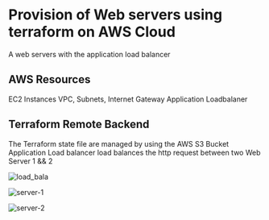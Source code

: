 
# Provision of Web servers using terraform on AWS Cloud

A web servers with the application load balancer


## AWS Resources

EC2 Instances
VPC, Subnets, Internet Gateway 
Application Loadbalaner 




## Terraform Remote Backend

The Terraform state file are managed by using the AWS S3 Bucket
Application Load balancer load balances the http request between two Web Server 1 && 2


![load_bala](https://github.com/vickym97/terraform_projects/assets/49239208/6c158031-074f-41eb-88b5-bbed82532fd0)

![server-1](https://github.com/vickym97/terraform_projects/assets/49239208/36dff66b-4eaf-4752-a87a-807f3f781f2a)

![server-2](https://github.com/vickym97/terraform_projects/assets/49239208/ba02f11a-d291-4c11-8af5-3d972f3f8ba1)
